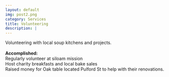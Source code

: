 ```yaml
---
layout: default
img: post2.png
category: Services
title: Volunteering
description: |
---
```

  Volunteering with local soup kitchens and projects.
  <br /><br />
  <b>Accomplished: </b>
  <br /> Regularly volunteer at siloam mission
  <br /> Host charity breakfasts and local bake sales
  <br /> Raised money for Oak table located Pulford St to help with their renovations.  
